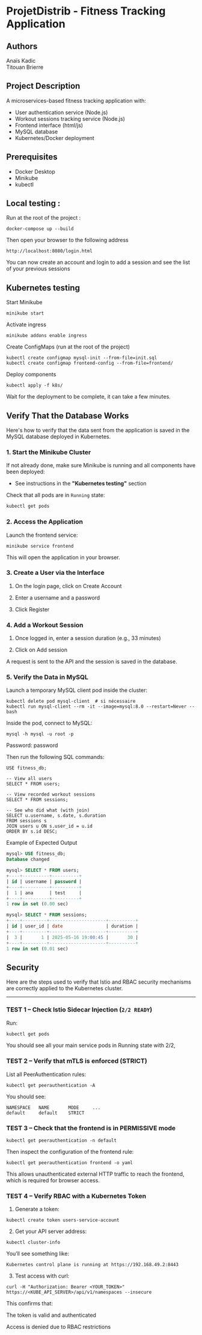 # ProjetDistrib - Fitness Tracking Application

## Authors

Anaïs Kadic  
Titouan Brierre

## Project Description

A microservices-based fitness tracking application with:
- User authentication service (Node.js)
- Workout sessions tracking service (Node.js)
- Frontend interface (html/js)
- MySQL database 
- Kubernetes/Docker deployment

## Prerequisites

- Docker Desktop
- Minikube
- kubectl

## Local testing :

Run at the root of the project :

```
docker-compose up --build
```


Then open your browser to the following address

```
http://localhost:8080/login.html
```

You can now create an account and login to add a session and see the list of your previous sessions

## Kubernetes testing

Start Minikube

```
minikube start
```

Activate ingress

```
minikube addons enable ingress
```

Create ConfigMaps (run at the root of the project)

```
kubectl create configmap mysql-init --from-file=init.sql
kubectl create configmap frontend-config --from-file=frontend/
```

Deploy components

```
kubectl apply -f k8s/
```

Wait for the deployment to be complete, it can take a few minutes.


## Verify That the Database Works

Here's how to verify that the data sent from the application is saved in the MySQL database deployed in Kubernetes.

### 1. Start the Minikube Cluster

If not already done, make sure Minikube is running and all components have been deployed:

- See instructions in the **"Kubernetes testing"** section

Check that all pods are in `Running` state:

```bash
kubectl get pods
```

### 2. Access the Application

Launch the frontend service:
```
minikube service frontend
```
This will open the application in your browser.

### 3. Create a User via the Interface

  1. On the login page, click on Create Account

  2. Enter a username and a password

  3. Click Register

### 4. Add a Workout Session

  1. Once logged in, enter a session duration (e.g., 33 minutes)

  2. Click on Add session

A request is sent to the API and the session is saved in the database.

### 5. Verify the Data in MySQL

Launch a temporary MySQL client pod inside the cluster:
```
kubectl delete pod mysql-client  # si nécessaire
kubectl run mysql-client --rm -it --image=mysql:8.0 --restart=Never -- bash
```
Inside the pod, connect to MySQL:
```
mysql -h mysql -u root -p
```
Password: password

Then run the following SQL commands:
```
USE fitness_db;
```
```
-- View all users
SELECT * FROM users;
```
```
-- View recorded workout sessions
SELECT * FROM sessions;
```
```
-- See who did what (with join)
SELECT u.username, s.date, s.duration
FROM sessions s
JOIN users u ON s.user_id = u.id
ORDER BY s.id DESC;
```

Example of Expected Output
```sql
mysql> USE fitness_db;
Database changed

mysql> SELECT * FROM users;
+----+----------+----------+
| id | username | password |
+----+----------+----------+
|  1 | ana      | test     |
+----+----------+----------+
1 row in set (0.00 sec)

mysql> SELECT * FROM sessions;
+----+---------+---------------------+----------+
| id | user_id | date                | duration |
+----+---------+---------------------+----------+
|  3 |       1 | 2025-05-16 19:00:45 |       30 |
+----+---------+---------------------+----------+
1 row in set (0.01 sec)
```

##  Security

Here are the steps used to verify that Istio and RBAC security mechanisms are correctly applied to the Kubernetes cluster.

---

### TEST 1 – Check Istio Sidecar Injection (`2/2 READY`)
Run:
```bash
kubectl get pods
```
You should see all your main service pods in Running state with 2/2,

### TEST 2 – Verify that mTLS is enforced (STRICT)

List all PeerAuthentication rules:
```
kubectl get peerauthentication -A
```
You should see:
```
NAMESPACE   NAME       MODE     ...
default     default    STRICT
```

### TEST 3 – Check that the frontend is in PERMISSIVE mode
```
kubectl get peerauthentication -n default
```
Then inspect the configuration of the frontend rule:
```
kubectl get peerauthentication frontend -o yaml
```
This allows unauthenticated external HTTP traffic to reach the frontend, which is required for browser access.

### TEST 4 – Verify RBAC with a Kubernetes Token

1. Generate a token:
```
kubectl create token users-service-account
```
2. Get your API server address:
```
kubectl cluster-info
```
You’ll see something like:
```
Kubernetes control plane is running at https://192.168.49.2:8443
```
3. Test access with curl:
```
curl -H "Authorization: Bearer <YOUR_TOKEN>" https://<KUBE_API_SERVER>/api/v1/namespaces --insecure
```

This confirms that:

  The token is valid and authenticated

  Access is denied due to RBAC restrictions

